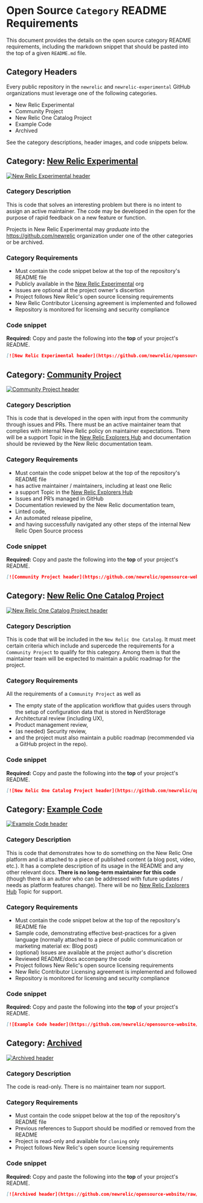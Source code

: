 # Open Source `Category` README Requirements

This document provides the details on the open source category README requirements, including the markdown snippet that should be pasted into the top of a given `README.md` file.

## Category Headers

Every public repository in the `newrelic` and `newrelic-experimental` GitHub organizations must leverage one of the following categories.

- New Relic Experimental
- Community Project
- New Relic One Catalog Project
- Example Code
- Archived

See the category descriptions, header images, and code snippets below.

## Category: [New Relic Experimental](#category-new-relic-experimental)

[![New Relic Experimental header](https://github.com/newrelic/opensource-website/raw/master/src/images/categories/Experimental.png)](https://opensource.newrelic.com/oss-category/#new-relic-experimental)

### Category Description

This is code that solves an interesting problem but there is no intent to assign an active maintainer.  The code may be developed in the open for the purpose of rapid feedback on a new feature or function.

Projects in New Relic Experimental may *graduate* into the https://github.com/newrelic organization under one of the other categories or be archived.

### Category Requirements

- Must contain the code snippet below at the top of the repository's README file
- Publicly available in the [New Relic Experimental](https://github.com/newrelic-experimental) org
- Issues are optional at the project owner's discertion
- Project follows New Relic's open source licensing requirements
- New Relic Contributor Licensing agreement is implemented and followed
- Repository is monitored for licensing and security compliance


### Code snippet

**Required:** Copy and paste the following into the **top** of your project's README.

```markdown
[![New Relic Experimental header](https://github.com/newrelic/opensource-website/raw/master/src/images/categories/Experimental.png)](https://opensource.newrelic.com/oss-category/#new-relic-experimental)
```

## Category: [Community Project](#category-community-project)

[![Community Project header](https://github.com/newrelic/opensource-website/raw/master/src/images/categories/Community_Project.png)](https://opensource.newrelic.com/oss-category/#community-project)

### Category Description

This is code that is developed in the open with input from the community through issues and PRs. There must be an active maintainer team that complies with internal New Relic policy on maintainer expectations. There will be a support Topic in the [New Relic Explorers Hub](https://discuss.newrelic.com) and documentation should be reviewed by the New Relic documentation team.

### Category Requirements

- Must contain the code snippet below at the top of the repository's README file
- has active maintainer / maintainers, including at least one Relic
- a support Topic in the [New Relic Explorers Hub](https://discuss.newrelic.com)
- Issues and PR’s managed in GitHub
- Documentation reviewed by the New Relic documentation team,
- Linted code,
- An automated release pipeline,
- and having successfully navigated any other steps of the internal New Relic Open Source process


### Code snippet

**Required:** Copy and paste the following into the **top** of your project's README.

```markdown
[![Community Project header](https://github.com/newrelic/opensource-website/raw/master/src/images/categories/Community_Project.png)](https://opensource.newrelic.com/oss-category/#community-project)
```

## Category: [New Relic One Catalog Project](#category-new-relic-one-catalog-project)

[![New Relic One Catalog Project header](https://github.com/newrelic/opensource-website/raw/master/src/images/categories/New_Relic_One_Catalog_Project.png)](https://opensource.newrelic.com/oss-category/#new-relic-one-catalog-project)

### Category Description

This is code that will be included in the `New Relic One Catalog`.  It must meet certain criteria which include and supercede the requirements for a `Community Project` to qualify for this category. Among them is that the maintainer team will be expected to maintain a public roadmap for the project.

### Category Requirements

All the requirements of a `Community Project` as well as
- The empty state of the application workflow that guides users through the setup of configuration data that is stored in NerdStorage
- Architectural review (including UX),
- Product management review,
- (as needed) Security review,
- and the project must also maintain a public roadmap (recommended via a GitHub project in the repo).

### Code snippet

**Required:** Copy and paste the following into the **top** of your project's README.

```markdown
[![New Relic One Catalog Project header](https://github.com/newrelic/opensource-website/raw/master/src/images/categories/New_Relic_One_Catalog_Project.png)](https://opensource.newrelic.com/oss-category/#new-relic-one-catalog-project)
```

## Category: [Example Code](#category-example-code)

[![Example Code header](https://github.com/newrelic/opensource-website/raw/master/src/images/categories/Example_Code.png)](https://opensource.newrelic.com/oss-category/#example-code)

### Category Description

This is code that demonstrates how to do something on the New Relic One platform and is attached to a piece of published content (a blog post, video, etc.). It has a complete description of its usage in the README and any other relevant docs. **There is no long-term maintainer for this code** (though there is an author who can be addressed with future updates / needs as platform features change). There will be no [New Relic Explorers Hub](https://discuss.newrelic.com) Topic for support.

### Category Requirements

- Must contain the code snippet below at the top of the repository's README file
- Sample code, demonstrating effective best-practices for a given language (normally attached to a piece of public communication or marketing material ex: Blog post)
- (optional) Issues are available at the project author's discretion
- Reviewed README/docs accompany the code
- Project follows New Relic's open source licensing requirements
- New Relic Contributor Licensing agreement is implemented and followed
- Repository is monitored for licensing and security compliance


### Code snippet

**Required:** Copy and paste the following into the **top** of your project's README.

```markdown
[![Example Code header](https://github.com/newrelic/opensource-website/raw/master/src/images/categories/Example_Code.png)](https://opensource.newrelic.com/oss-category/#example-code)
```

## Category: [Archived](#category-archived)

[![Archived header](https://github.com/newrelic/opensource-website/raw/master/src/images/categories/Archived.png)](https://opensource.newrelic.com/oss-category/#archived)

### Category Description

The code is read-only. There is no maintainer team nor support.

### Category Requirements

- Must contain the code snippet below at the top of the repository's README file
- Previous references to Support should be modified or removed from the README
- Project is read-only and available for `cloning` only
- Project follows New Relic's open source licensing requirements

### Code snippet

**Required:** Copy and paste the following into the **top** of your project's README.

```markdown
[![Archived header](https://github.com/newrelic/opensource-website/raw/master/src/images/categories/Archived.png)](https://opensource.newrelic.com/oss-category/#archived)
```
